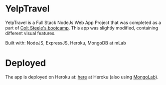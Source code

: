 # YelpTravel

YelpTravel is a Full Stack NodeJs Web App Project that was completed as a part of [Colt Steele's bootcamp](https://www.udemy.com/the-web-developer-bootcamp/). This app was slightly modified, containing different visual features. 

Built with: NodeJS, ExpressJS, Heroku, MongoDB at mLab

# Deployed

The app is deployed on Heroku at: [here](https://shielded-taiga-50769.herokuapp.com/) at Heroku (also using [MongoLab](http://mlab.com)).
